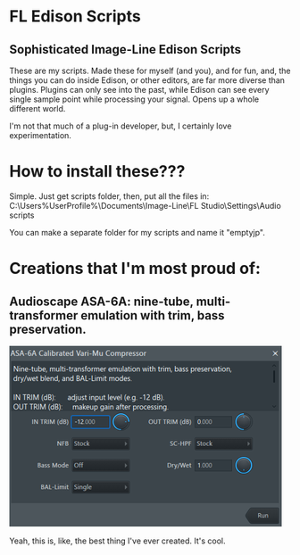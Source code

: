 # FL Edison Scripts
## Sophisticated Image-Line Edison Scripts
These are my scripts. Made these for myself (and you), and for fun, and, the things you can do inside Edison, or other editors, are far more diverse than plugins. Plugins can only see into the past, while Edison can see every single sample point while processing your signal. Opens up a whole different world.

I'm not that much of a plug-in developer, but, I certainly love experimentation.

# How to install these???

Simple. Just get scripts folder, then, put all the files in:
C:\Users\%UserProfile%\Documents\Image-Line\FL Studio\Settings\Audio scripts

You can make a separate folder for my scripts and name it "emptyjp".

# Creations that I'm most proud of:

## Audioscape ASA-6A: nine-tube, multi-transformer emulation with trim, bass preservation.
![Audioscape ASA-6A](/img/asa6a.png?raw=true "Audioscape ASA-6A")

Yeah, this is, like, the best thing I've ever created. It's cool.
